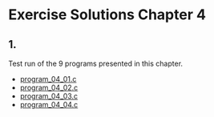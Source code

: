 # Exercise Solutions Chapter 4 #
## 1. ##
Test run of the 9 programs presented in this chapter.  
 - [program_04_01.c](Exercise_01/Program_04_01/program_04_01.c)  
 - [program_04_02.c](Exercise_01/Program_04_02/program_04_02.c)   
 - [program_04_03.c](Exercise_01/Program_04_03/program_04_03.c)   
 - [program_04_04.c](Exercise_01/Program_04_04/program_04_04.c)  

